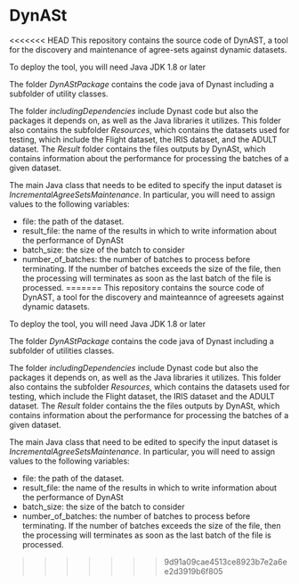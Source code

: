 # DynASt
<<<<<<< HEAD
This repository contains the source code of DynAST, a tool for the discovery and maintenance of agree-sets against dynamic datasets.

To deploy the tool, you will need Java JDK 1.8 or later

The folder *DynAStPackage* contains the code java of Dynast including a subfolder of utility classes.

The folder *includingDependencies* include Dynast code but also the packages it depends on, as well as the Java libraries it utilizes. This folder also contains the subfolder *Resources*, which contains the datasets used for testing, which include the Flight dataset, the IRIS dataset, and the ADULT dataset.
The *Result* folder contains the files outputs by DynASt, which contains information about the performance for processing the batches of a given dataset.

The main Java class that needs to be edited to specify the input dataset is *IncrementalAgreeSetsMaintenance*. In particular, you will need to assign values to the following variables:
* file: the path of the dataset. 
* result_file: the name of the results in which to write information about the performance of DynASt
* batch_size: the size of the batch to consider
* number_of_batches: the number of batches to process before terminating. If the number of batches exceeds the size of the file, then the processing will terminates as soon as the last batch of the file is processed.
=======
This repository contains the source code of DynAST, a tool for the discovery and mainteannce of agreesets against dynamic datasets.

To deploy the tool, you will need Java JDK 1.8 or later

The folder *DynAStPackage* contains the code java of Dynast including a subfolder of utilities classes.

The folder *includingDependencies* include Dynast code but also the packages it depends on, as well as the Java libraries it utilizes. This folder also contains the subfolder *Resources*, which contains the datasets used for testing, which include the Flight dataset, the IRIS dataset and the ADULT dataset.
The *Result* folder contains the the files outputs by DynASt, which contains information about the performance for processing the batches of a given dataset.

The main Java class that need to be edited to specify the input dataset is *IncrementalAgreeSetsMaintenance*. In particular, you will need to assign values to the following variables:
* file: the path of the dataset. 
* result_file: the name of the results in which to write information about the performance of DynASt
* batch_size: the size of the batch to consider
* number_of_batches: the number of batches to process before terminating. If the number of batches exceeds the size of the file, then the processing will terminates as soon as the last batch of the file is processed.
>>>>>>> 9d91a09cae4513ce8923b7e2a6ee2d3919b6f805

